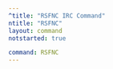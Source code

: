 ```yaml
---
^title: "RSFNC IRC Command"
ntitle: "RSFNC"
layout: command
notstarted: true

command: RSFNC
---
```

